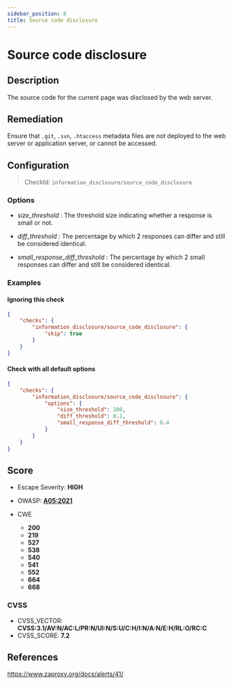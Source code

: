 ```yaml
---
sidebar_position: 6
title: Source code disclosure
---
```


# Source code disclosure

## Description

The source code for the current page was disclosed by the web server.

## Remediation

Ensure that `.git`, `.svn`, `.htaccess` metadata files are not deployed to the web server or application server, or cannot be accessed.


## Configuration

> CheckId: `information_disclosure/source_code_disclosure`

### Options

- *size_threshold* : The threshold size indicating whether a response is small or not.

- *diff_threshold* : The percentage by which 2 responses can differ and still be considered identical.

- *small_response_diff_threshold* : The percentage by which 2 small responses can differ and still be considered identical.



### Examples


#### Ignoring this check

```json
{
    "checks": {
        "information_disclosure/source_code_disclosure": {
            "skip": true
        }
    }
}
```


#### Check with all default options

```json
{
    "checks": {
        "information_disclosure/source_code_disclosure": {
            "options": {
                "size_threshold": 200,
                "diff_threshold": 0.1,
                "small_response_diff_threshold": 0.4
            }
        }
    }
}
```




## Score

- Escape Severity: **<span className="high-severity">HIGH</span>**
- OWASP: **[A05:2021](https://owasp.org/Top10/A05_2021-Security_Misconfiguration/)**

- CWE
  - **200**
  - **219**
  - **527**
  - **538**
  - **540**
  - **541**
  - **552**
  - **664**
  - **668**




### CVSS

- CVSS_VECTOR: **CVSS:3.1/AV:N/AC:L/PR:N/UI:N/S:U/C:H/I:N/A:N/E:H/RL:O/RC:C**
- CVSS_SCORE: **7.2**

## References

https://www.zaproxy.org/docs/alerts/41/
